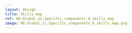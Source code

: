 ```yaml
---
layout: design
title: Skills map
ref: 00.Global_11.Specific_components_d_skills_map
image: 00.Global_11.Specific_components_d_skills_map.png
---
```


